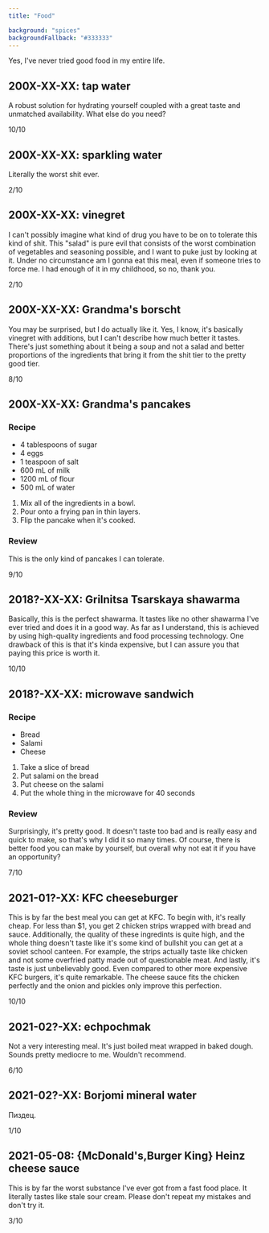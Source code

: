 ```yaml
---
title: "Food"

background: "spices"
backgroundFallback: "#333333"
---
```


Yes, I've never tried good food in my entire life.

## 200X-XX-XX: tap water

A robust solution for hydrating yourself coupled with a great taste
and unmatched availability. What else do you need?

10/10

## 200X-XX-XX: sparkling water

Literally the worst shit ever.

2/10

## 200X-XX-XX: vinegret

I can't possibly imagine what kind of drug you have to be on to
tolerate this kind of shit. This "salad" is pure evil that consists of
the worst combination of vegetables and seasoning possible, and I want
to puke just by looking at it. Under no circumstance am I gonna eat
this meal, even if someone tries to force me. I had enough of it in my
childhood, so no, thank you.

2/10

## 200X-XX-XX: Grandma's borscht

You may be surprised, but I do actually like it. Yes, I know, it's
basically vinegret with additions, but I can't describe how much
better it tastes. There's just something about it being a soup and not
a salad and better proportions of the ingredients that bring it from
the shit tier to the pretty good tier.

8/10

## 200X-XX-XX: Grandma's pancakes

### Recipe

* 4 tablespoons of sugar
* 4 eggs
* 1 teaspoon of salt
* 600 mL of milk
* 1200 mL of flour
* 500 mL of water

1. Mix all of the ingredients in a bowl.
2. Pour onto a frying pan in thin layers.
3. Flip the pancake when it's cooked.

### Review

This is the only kind of pancakes I can tolerate.

9/10

## 2018?-XX-XX: Grilnitsa Tsarskaya shawarma

Basically, this is the perfect shawarma. It tastes like no other
shawarma I've ever tried and does it in a good way. As far as I
understand, this is achieved by using high-quality ingredients and
food processing technology. One drawback of this is that it's kinda
expensive, but I can assure you that paying this price is worth it.

10/10

## 2018?-XX-XX: microwave sandwich

### Recipe

* Bread
* Salami
* Cheese

1. Take a slice of bread
2. Put salami on the bread
3. Put cheese on the salami
4. Put the whole thing in the microwave for 40 seconds

### Review

Surprisingly, it's pretty good. It doesn't taste too bad and is really
easy and quick to make, so that's why I did it so many times. Of
course, there is better food you can make by yourself, but overall why
not eat it if you have an opportunity?

7/10

## 2021-01?-XX: KFC cheeseburger

This is by far the best meal you can get at KFC. To begin with, it's
really cheap. For less than $1, you get 2 chicken strips wrapped with
bread and sauce. Additionally, the quality of these ingredints is
quite high, and the whole thing doesn't taste like it's some kind of
bullshit you can get at a soviet school canteen. For example, the
strips actually taste like chicken and not some overfried patty made
out of questionable meat. And lastly, it's taste is just unbelievably
good. Even compared to other more expensive KFC burgers, it's quite
remarkable. The cheese sauce fits the chicken perfectly and the onion
and pickles only improve this perfection.

10/10

## 2021-02?-XX: echpochmak

Not a very interesting meal. It's just boiled meat wrapped in baked
dough. Sounds pretty mediocre to me. Wouldn't recommend.

6/10

## 2021-02?-XX: Borjomi mineral water

Пиздец.

1/10

## 2021-05-08: {McDonald's,Burger King} Heinz cheese sauce

This is by far the worst substance I've ever got from a fast food
place. It literally tastes like stale sour cream. Please don't repeat
my mistakes and don't try it.

3/10
